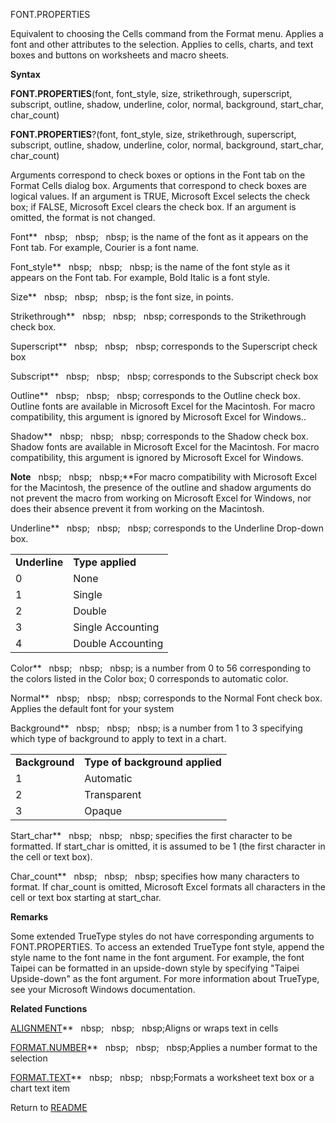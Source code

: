 FONT.PROPERTIES

Equivalent to choosing the Cells command from the Format menu. Applies a
font and other attributes to the selection. Applies to cells, charts,
and text boxes and buttons on worksheets and macro sheets.

**Syntax**

**FONT.PROPERTIES**(font, font\_style, size, strikethrough, superscript,
subscript, outline, shadow, underline, color, normal, background,
start\_char, char\_count)

**FONT.PROPERTIES**?(font, font\_style, size, strikethrough,
superscript, subscript, outline, shadow, underline, color, normal,
background, start\_char, char\_count)

Arguments correspond to check boxes or options in the Font tab on the
Format Cells dialog box. Arguments that correspond to check boxes are
logical values. If an argument is TRUE, Microsoft Excel selects the
check box; if FALSE, Microsoft Excel clears the check box. If an
argument is omitted, the format is not changed.

Font**&nbsp;&nbsp;&nbsp;nbsp;&nbsp;&nbsp;&nbsp;nbsp;&nbsp;&nbsp;&nbsp;nbsp;&nbsp;is the name of the font as it appears on the
Font tab. For example, Courier is a font name.

Font\_style**&nbsp;&nbsp;&nbsp;nbsp;&nbsp;&nbsp;&nbsp;nbsp;&nbsp;&nbsp;&nbsp;nbsp;&nbsp;is the name of the font style as it
appears on the Font tab. For example, Bold Italic is a font style.

Size**&nbsp;&nbsp;&nbsp;nbsp;&nbsp;&nbsp;&nbsp;nbsp;&nbsp;&nbsp;&nbsp;nbsp;&nbsp;is the font size, in points.

Strikethrough**&nbsp;&nbsp;&nbsp;nbsp;&nbsp;&nbsp;&nbsp;nbsp;&nbsp;&nbsp;&nbsp;nbsp;&nbsp;corresponds to the Strikethrough
check box.

Superscript**&nbsp;&nbsp;&nbsp;nbsp;&nbsp;&nbsp;&nbsp;nbsp;&nbsp;&nbsp;&nbsp;nbsp;&nbsp;corresponds to the Superscript check
box

Subscript**&nbsp;&nbsp;&nbsp;nbsp;&nbsp;&nbsp;&nbsp;nbsp;&nbsp;&nbsp;&nbsp;nbsp;&nbsp;corresponds to the Subscript check box

Outline**&nbsp;&nbsp;&nbsp;nbsp;&nbsp;&nbsp;&nbsp;nbsp;&nbsp;&nbsp;&nbsp;nbsp;&nbsp;corresponds to the Outline check box.
Outline fonts are available in Microsoft Excel for the Macintosh. For
macro compatibility, this argument is ignored by Microsoft Excel for
Windows..

Shadow**&nbsp;&nbsp;&nbsp;nbsp;&nbsp;&nbsp;&nbsp;nbsp;&nbsp;&nbsp;&nbsp;nbsp;&nbsp;corresponds to the Shadow check box.
Shadow fonts are available in Microsoft Excel for the Macintosh. For
macro compatibility, this argument is ignored by Microsoft Excel for
Windows.

**Note**&nbsp;&nbsp;&nbsp;nbsp;&nbsp;&nbsp;&nbsp;nbsp;&nbsp;&nbsp;&nbsp;nbsp;**For macro compatibility with Microsoft Excel
for the Macintosh, the presence of the outline and shadow arguments do
not prevent the macro from working on Microsoft Excel for Windows, nor
does their absence prevent it from working on the Macintosh.

Underline**&nbsp;&nbsp;&nbsp;nbsp;&nbsp;&nbsp;&nbsp;nbsp;&nbsp;&nbsp;&nbsp;nbsp;&nbsp;corresponds to the Underline Drop-down
box.

|               |                   |
| ------------- | ----------------- |
| **Underline** | **Type applied**  |
| 0             | None              |
| 1             | Single            |
| 2             | Double            |
| 3             | Single Accounting |
| 4             | Double Accounting |

Color**&nbsp;&nbsp;&nbsp;nbsp;&nbsp;&nbsp;&nbsp;nbsp;&nbsp;&nbsp;&nbsp;nbsp;&nbsp;is a number from 0 to 56 corresponding to
the colors listed in the Color box; 0 corresponds to automatic color.

Normal**&nbsp;&nbsp;&nbsp;nbsp;&nbsp;&nbsp;&nbsp;nbsp;&nbsp;&nbsp;&nbsp;nbsp;&nbsp;corresponds to the Normal Font check box.
Applies the default font for your system

Background**&nbsp;&nbsp;&nbsp;nbsp;&nbsp;&nbsp;&nbsp;nbsp;&nbsp;&nbsp;&nbsp;nbsp;&nbsp;is a number from 1 to 3 specifying
which type of background to apply to text in a chart.

|                |                                |
| -------------- | ------------------------------ |
| **Background** | **Type of background applied** |
| 1              | Automatic                      |
| 2              | Transparent                    |
| 3              | Opaque                         |

Start\_char**&nbsp;&nbsp;&nbsp;nbsp;&nbsp;&nbsp;&nbsp;nbsp;&nbsp;&nbsp;&nbsp;nbsp;&nbsp;specifies the first character to be
formatted. If start\_char is omitted, it is assumed to be 1 (the first
character in the cell or text box).

Char\_count**&nbsp;&nbsp;&nbsp;nbsp;&nbsp;&nbsp;&nbsp;nbsp;&nbsp;&nbsp;&nbsp;nbsp;&nbsp;specifies how many characters to
format. If char\_count is omitted, Microsoft Excel formats all
characters in the cell or text box starting at start\_char.

**Remarks**

Some extended TrueType styles do not have corresponding arguments to
FONT.PROPERTIES. To access an extended TrueType font style, append the
style name to the font name in the font argument. For example, the font
Taipei can be formatted in an upside-down style by specifying "Taipei
Upside-down" as the font argument. For more information about TrueType,
see your Microsoft Windows documentation.

**Related Functions**

[ALIGNMENT](ALIGNMENT.md)**&nbsp;&nbsp;&nbsp;nbsp;&nbsp;&nbsp;&nbsp;nbsp;&nbsp;&nbsp;&nbsp;nbsp;Aligns or wraps text in cells

[FORMAT.NUMBER](FORMAT.NUMBER.md)**&nbsp;&nbsp;&nbsp;nbsp;&nbsp;&nbsp;&nbsp;nbsp;&nbsp;&nbsp;&nbsp;nbsp;Applies a number format to the selection

[FORMAT.TEXT](FORMAT.TEXT.md)**&nbsp;&nbsp;&nbsp;nbsp;&nbsp;&nbsp;&nbsp;nbsp;&nbsp;&nbsp;&nbsp;nbsp;Formats a worksheet text box or a chart
text item



Return to [README](README.md)

